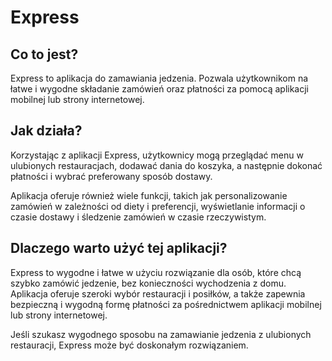 # Express

## Co to jest?

Express to aplikacja do zamawiania jedzenia. Pozwala użytkownikom na łatwe i wygodne składanie zamówień oraz płatności za pomocą aplikacji mobilnej lub strony internetowej.

## Jak działa?

Korzystając z aplikacji Express, użytkownicy mogą przeglądać menu w ulubionych restauracjach, dodawać dania do koszyka, a następnie dokonać płatności i wybrać preferowany sposób dostawy. 

Aplikacja oferuje również wiele funkcji, takich jak personalizowanie zamówień w zależności od diety i preferencji, wyświetlanie informacji o czasie dostawy i śledzenie zamówień w czasie rzeczywistym.

## Dlaczego warto użyć tej aplikacji?

Express to wygodne i łatwe w użyciu rozwiązanie dla osób, które chcą szybko zamówić jedzenie, bez konieczności wychodzenia z domu. Aplikacja oferuje szeroki wybór restauracji i posiłków, a także zapewnia bezpieczną i wygodną formę płatności za pośrednictwem aplikacji mobilnej lub strony internetowej.

Jeśli szukasz wygodnego sposobu na zamawianie jedzenia z ulubionych restauracji, Express może być doskonałym rozwiązaniem.
